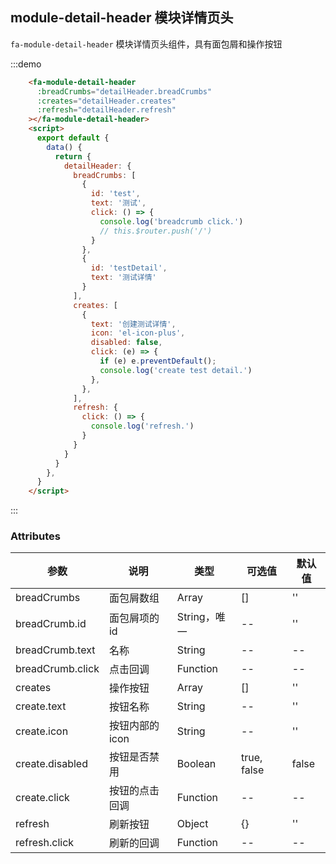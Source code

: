 ## module-detail-header 模块详情页头
`fa-module-detail-header` 模块详情页头组件，具有面包屑和操作按钮

:::demo
```html
    <fa-module-detail-header
      :breadCrumbs="detailHeader.breadCrumbs"
      :creates="detailHeader.creates"
      :refresh="detailHeader.refresh"
    ></fa-module-detail-header>
    <script>
      export default {
        data() {
          return {
            detailHeader: {
              breadCrumbs: [
                {
                  id: 'test',
                  text: '测试',
                  click: () => {
                    console.log('breadcrumb click.')
                    // this.$router.push('/')
                  }
                },
                {
                  id: 'testDetail',
                  text: '测试详情'
                }
              ],
              creates: [
                {
                  text: '创建测试详情',
                  icon: 'el-icon-plus',
                  disabled: false,
                  click: (e) => {
                    if (e) e.preventDefault();
                    console.log('create test detail.')
                  },
                },
              ],
              refresh: {
                click: () => {
                  console.log('refresh.')
                }
              }
            }
          }
        },
      }
    </script>
```
:::

### Attributes
| 参数      | 说明    | 类型      | 可选值       | 默认值   |
|---------- |-------- |---------- |-------------  |-------- |
| breadCrumbs      | 面包屑数组         | Array        |  []           |    ''    |
| breadCrumb.id    | 面包屑项的id       | String，唯一  |  --           |    ''    |
| breadCrumb.text  | 名称              | String        |  --           |    --    |
| breadCrumb.click | 点击回调           | Function     |  --           |    --    |
| creates          | 操作按钮           | Array        |  []           |    ''    |
| create.text      | 按钮名称           | String       |  --           |    ''    |
| create.icon      | 按钮内部的icon     | String       |  --           |    ''    |
| create.disabled  | 按钮是否禁用       | Boolean      |  true, false  |    false  |
| create.click     | 按钮的点击回调     | Function     |   --          |    --    |
| refresh          | 刷新按钮           | Object       |  {}           |    ''    |
| refresh.click    | 刷新的回调         | Function     |   --          |    --    |
